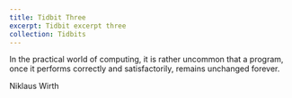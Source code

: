 ```yaml
---
title: Tidbit Three
excerpt: Tidbit excerpt three
collection: Tidbits
---
```


In the practical world of computing, it is rather uncommon that a program, once it performs correctly and satisfactorily, remains unchanged forever.

Niklaus Wirth